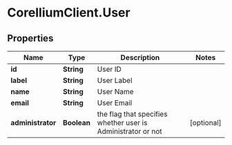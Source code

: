 # CorelliumClient.User

## Properties

Name | Type | Description | Notes
------------ | ------------- | ------------- | -------------
**id** | **String** | User ID | 
**label** | **String** | User Label | 
**name** | **String** | User Name | 
**email** | **String** | User Email | 
**administrator** | **Boolean** | the flag that specifies whether user is Administrator or not | [optional] 



